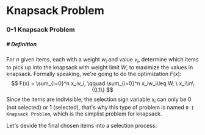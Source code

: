 # Knapsack Problem

### 0-1 Knapsack Problem

##### # Definition

For $n$ given items, each with a weight $w_i$ and value $v_i$, determine which items to pick up into the knapsack with weight limit $W$, to maximize the values in knapsack. Formally speaking, we're going to do the optimization $F(x)$:
$$
F(x) = \sum_{i=0}^n x_iv_i, \qquad \sum_{i=0}^n x_iw_i\leq W, \ x_i\in\{0,1\}
$$
Since the items are indivisible, the selection sign variable $x_i$ can only be 0 (not selected) or 1 (selected), that's why this type of problem is named `0-1 Knapsack Problem`, which is the simplist problem for knapsack.

Let's devide the final chosen items into a selection process:

